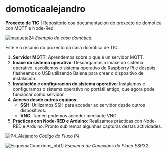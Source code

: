 # domoticaalejandro
**Proxecto de TIC** | Repositorio coa documentacion do proxecto de domotica con MQTT e Node-Red.

![maqueta24](https://github.com/alejandropzzz/domoticaalejandro/assets/171036163/618176ce-867a-405a-8bf1-384d0df87c3a)
_Exemplo de casa domótica._

Este é o resumo do proxecto da casa domótica de TIC:

1. **Servidor MQTT**: Aprendemos sobre o que é un servidor MQTT.
2. **Imaxe do sistema operativo**: Descargamos a imaxe do sistema operativo, escollemos o sistema operativo de Raspberry Pi e despois flasheamos o USB utilizando Balena para crear o dispositivo de instalación.
3. **Instalación e configuración do sistema operativo**: Instalamos e configuramos o sistema operativo no portátil antigo, que agora pode funcionar como servidor.
4. **Acceso desde outros equipos**:
    - **SSH**: Utilizamos SSH para acceder ao servidor desde outros dispositivos.
    - **VNC**: Tamén podemos acceder mediante VNC.
5. **Prácticas con Node-RED e Arduino**: Realizamos prácticas con Node-RED e Arduino. Pronto subiremos algunhas capturas destas actividades.


![P4_Alejandro](https://github.com/alejandropzzz/domoticaalejandro/assets/171036163/5fc90cc6-2316-4265-812b-069979c429ed)
_Código do Fluxo P4._

![EsquemaConexions_bb(1)](https://github.com/alejandropzzz/domoticaalejandro/assets/171036163/47e1e608-a300-48e0-a9cf-1d199e23a814)
_Esquema de Conexións da Placa ESP32_
